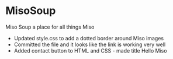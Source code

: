 # MisoSoup
Miso Soup a place for all things Miso
 - Updated style.css to add a dotted border around Miso images
 - Committed the file and it looks like the link is working very well 
 - Added contact button to HTML and CSS - made title Hello Miso 
